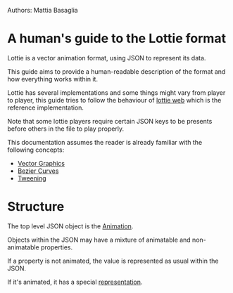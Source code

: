 Authors: Mattia Basaglia

# A human's guide to the Lottie format

Lottie is a vector animation format, using JSON to represent its data.

This guide aims to provide a human-readable description of the format and how
everything works within it.

Lottie has several implementations and some things might vary from player to player,
this guide tries to follow the behaviour of [lottie web](https://github.com/airbnb/lottie-web/)
which is the reference implementation.

Note that some lottie players require certain JSON keys to be presents before others in the file
to play properly.

This documentation assumes the reader is already familiar with the following concepts:

* [Vector Graphics](https://en.wikipedia.org/wiki/Vector_graphics)
* [Bezier Curves](https://en.wikipedia.org/wiki/B%C3%A9zier_curve)
* [Tweening](https://en.wikipedia.org/wiki/Inbetweening)


# Structure

The top level JSON object is the [Animation](animation.md).

Objects within the JSON may have a mixture of animatable and non-animatable properties.

If a property is not animated, the value is represented as usual within the JSON.

If it's animated, it has a special [representation](concepts/#animated-property).
